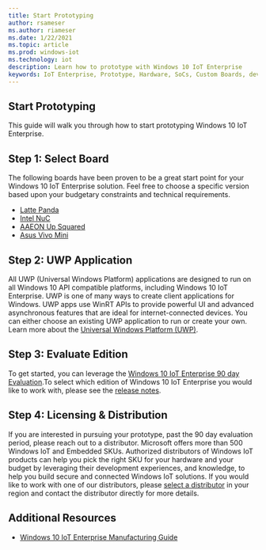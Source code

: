 ```yaml
---
title: Start Prototyping
author: rsameser
ms.author: riameser
ms.date: 1/22/2021
ms.topic: article
ms.prod: windows-iot
ms.technology: iot
description: Learn how to prototype with Windows 10 IoT Enterprise
keywords: IoT Enterprise, Prototype, Hardware, SoCs, Custom Boards, development devices, boards, SOC, SOM, system on chips, Windows IoT
---
```

## Start Prototyping
This guide will walk you through how to start prototyping Windows 10 IoT Enterprise.

## Step 1: Select Board
The following boards have been proven to be a great start point for your Windows 10 IoT Enterprise solution. Feel free to choose a specific version based upon your budgetary constraints and technical requirements.

* [Latte Panda](https://www.lattepanda.com/)
* [Intel NuC](https://www.intel.com/content/www/us/en/products/boards-kits/nuc.html)
* [AAEON Up Squared](https://www.aaeon.com/en/p/iot-gateway-maker-boards-up-squared)
* [Asus Vivo Mini](https://www.asus.com/us/Mini-PCs/VivoMini-Products/)

## Step 2: UWP Application
All UWP (Universal Windows Platform) applications are designed to run on all Windows 10 API compatible platforms, including Windows 10 IoT Enterprise. UWP is one of many ways to create client applications for Windows. UWP apps use WinRT APIs to provide powerful UI and advanced asynchronous features that are ideal for internet-connected devices.
You can either choose an existing UWP application to run or create your own. Learn more about the [Universal Windows Platform (UWP)](https://docs.microsoft.com/windows/uwp/get-started/universal-application-platform-guide).

## Step 3: Evaluate Edition
To get started, you can leverage the [Windows 10 IoT Enterprise 90 day Evaluation](https://www.microsoft.com/evalcenter/evaluate-windows-10-enterprise).To select which edition of Windows 10 IoT Enterprise you would like to work with, please see the [release notes](../Release_Notes.md).

## Step 4: Licensing & Distribution
If you are interested in pursuing your prototype, past the 90 day evaluation period, please reach out to a distributor. Microsoft offers more than 500 Windows IoT and Embedded SKUs. Authorized distributors of Windows IoT products can help you pick the right SKU for your hardware and your budget by leveraging their development experiences, and knowledge, to help you build secure and connected Windows IoT solutions. If you would like to work with one of our distributors, please [select a distributor](https://aka.ms/IoTDistributorList) in your region and contact the distributor directly for more details.

## Additional Resources
* [Windows 10 IoT Enterprise Manufacturing Guide](https://docs.microsoft.com/windows-hardware/manufacture/desktop/iot-ent-overview)
